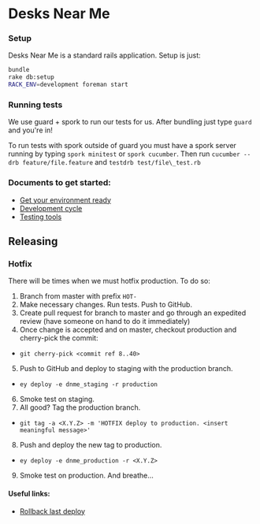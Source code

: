 # Desks Near Me

### Setup

Desks Near Me is a standard rails application. Setup is just:

```bash
bundle
rake db:setup
RACK_ENV=development foreman start
```

### Running tests

We use guard + spork to run our tests for us. After bundling just type `guard`
and you're in!

To run tests with spork outside of guard you must have a spork server running
by typing `spork minitest` or `spork cucumber`. Then run
`cucumber --drb feature/file.feature` and `testdrb test/file\_test.rb`

### Documents to get started:
* [Get your environment ready](https://github.com/mdyd-dev/desksnearme/wiki/Getting-Started)
* [Development cycle](https://github.com/mdyd-dev/desksnearme/wiki/Development-Cycle)
* [Testing tools](https://github.com/mdyd-dev/desksnearme/wiki/Testing-Tools)


## Releasing


### Hotfix

There will be times when we must hotfix production. To do so:

1. Branch from master with prefix `HOT-`
2. Make necessary changes. Run tests. Push to GitHub.
3. Create pull request for branch to master and go through an expedited review (have someone on hand to do it immediately)
4. Once change is accepted and on master, checkout production and cherry-pick the commit:
  * `git cherry-pick <commit ref 8..40>`
5. Push to GitHub and deploy to staging with the production branch.
  * `ey deploy -e dnme_staging -r production`
6. Smoke test on staging.
7. All good? Tag the production branch.
  * `git tag -a <X.Y.Z> -m 'HOTFIX deploy to production. <insert meaningful message>'`
8. Push and deploy the new tag to production.
  * `ey deploy -e dnme_production -r <X.Y.Z>`
9. Smoke test on production. And breathe...

#### Useful links:
* [Rollback last deploy](https://github.com/mdyd-dev/desksnearme/wiki/Engine-Yard-Cheat-Sheet#wiki-3)
